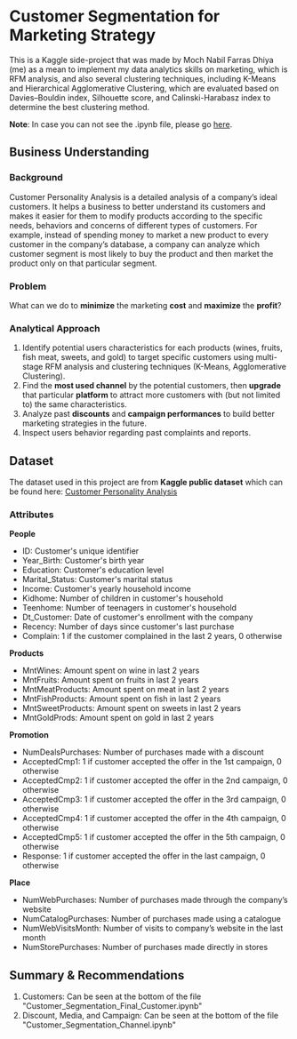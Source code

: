 # Customer Segmentation for Marketing Strategy 
This is a Kaggle side-project that was made by Moch Nabil Farras Dhiya (me) as a mean to implement my data analytics skills on marketing, which is RFM analysis, and also several clustering techniques, including K-Means and Hierarchical Agglomerative Clustering, which are evaluated based on Davies–Bouldin index, Silhouette score, and Calinski-Harabasz index to determine the best clustering method.

**Note**: In case you can not see the .ipynb file, please go [here](https://drive.google.com/drive/folders/1BV87Z_5EaKpuXeaWaZy27snZ0QZOYVyI?usp=sharing).

## Business Understanding
### Background
Customer Personality Analysis is a detailed analysis of a company’s ideal customers. It helps a business 
to better understand its customers and makes it easier for them to modify products according to the specific 
needs, behaviors and concerns of different types of customers. For example, instead of spending money to 
market a new product to every customer in the company’s database, a company can analyze which customer 
segment is most likely to buy the product and then market the product only on that particular segment.

### Problem
What can we do to **minimize** the marketing **cost** and **maximize** the **profit**?

### Analytical Approach
1. Identify potential users characteristics for each products (wines, fruits, fish  meat, sweets, and gold) to target specific customers using multi-stage RFM analysis and clustering techniques (K-Means, Agglomerative Clustering).
2. Find the **most used channel** by the potential customers, then **upgrade** that particular **platform** to attract more customers with (but not limited to) the same characteristics.
3. Analyze past **discounts** and **campaign performances** to build better marketing strategies in the future.
4. Inspect users behavior regarding past complaints and reports.

## Dataset
The dataset used in this project are from **Kaggle public dataset** which can be found here: [Customer Personality Analysis](https://www.kaggle.com/datasets/imakash3011/customer-personality-analysis)

### Attributes
**People**
*   ID: Customer's unique identifier
*   Year_Birth: Customer's birth year
*   Education: Customer's education level
*   Marital_Status: Customer's marital status
*   Income: Customer's yearly household income
*   Kidhome: Number of children in customer's household
*   Teenhome: Number of teenagers in customer's household
*   Dt_Customer: Date of customer's enrollment with the company
*   Recency: Number of days since customer's last purchase
*   Complain: 1 if the customer complained in the last 2 years, 0 otherwise

**Products**
*   MntWines: Amount spent on wine in last 2 years
*   MntFruits: Amount spent on fruits in last 2 years
*   MntMeatProducts: Amount spent on meat in last 2 years
*   MntFishProducts: Amount spent on fish in last 2 years
*   MntSweetProducts: Amount spent on sweets in last 2 years
*   MntGoldProds: Amount spent on gold in last 2 years

**Promotion**
*   NumDealsPurchases: Number of purchases made with a discount
*   AcceptedCmp1: 1 if customer accepted the offer in the 1st campaign, 0 otherwise
*   AcceptedCmp2: 1 if customer accepted the offer in the 2nd campaign, 0 otherwise
*   AcceptedCmp3: 1 if customer accepted the offer in the 3rd campaign, 0 otherwise
*   AcceptedCmp4: 1 if customer accepted the offer in the 4th campaign, 0 otherwise
*   AcceptedCmp5: 1 if customer accepted the offer in the 5th campaign, 0 otherwise
*   Response: 1 if customer accepted the offer in the last campaign, 0 otherwise

**Place**
*   NumWebPurchases: Number of purchases made through the company’s website
*   NumCatalogPurchases: Number of purchases made using a catalogue
*   NumWebVisitsMonth: Number of visits to company’s website in the last month
*   NumStorePurchases: Number of purchases made directly in stores

## Summary & Recommendations
1. Customers: Can be seen at the bottom of the file "Customer_Segmentation_Final_Customer.ipynb"
2. Discount, Media, and Campaign: Can be seen at the bottom of the file "Customer_Segmentation_Channel.ipynb"

